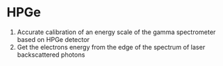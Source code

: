 # HPGe
1. Accurate calibration of an energy scale of the gamma spectrometer based on HPGe detector
2. Get the electrons energy from the edge of the spectrum of laser backscattered photons
